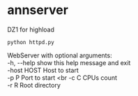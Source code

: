 # annserver
DZ1 for highload 

`python httpd.py`
<br>

WebServer with optional arguments: <br>
  -h, --help  show this help message and exit <br>
  -host HOST  Host to start <br>
  -p P        Port to start <br
  -c C        CPUs count <br>
  -r R        Root directory <br>
